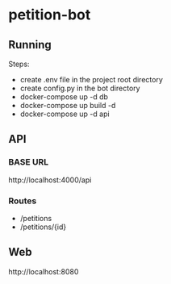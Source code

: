 # petition-bot

## Running
Steps:
- create .env file in the project root directory
- create config.py in the bot directory
- docker-compose up -d db
- docker-compose up build -d
- docker-compose up -d api

## API 

### BASE URL
http://localhost:4000/api

### Routes
- /petitions
- /petitions/{id}

## Web
http://localhost:8080